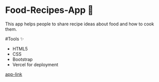 # Food-Recipes-App 🍕
This app helps people to share recipe ideas about food and how to cook them.

#Tools ✨
* HTML5
* CSS
* Bootstrap
* Vercel for deployment

[app-link](https://food-recipes-app-indol.vercel.app/)
